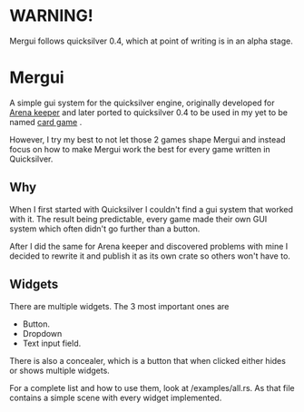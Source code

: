 # WARNING!

Mergui follows quicksilver 0.4, which at point of writing is in an alpha stage.

# Mergui

A simple gui system for the quicksilver engine, originally developed for [Arena keeper](https://github.com/lenscas/arena_keeper_quick) and later ported to quicksilver 0.4 to be used in my yet to be named [card game](https://github.com/lenscas/card_game_client) .

However, I try my best to not let those 2 games shape Mergui and instead focus on how to make Mergui work the best for every game written in Quicksilver.


## Why

When I first started with Quicksilver I couldn't find a gui system that worked with it. The result being predictable, every game made their own GUI system which often didn't go further than a button.

After I did the same for Arena keeper and discovered problems with mine I decided to rewrite it and publish it as its own crate so others won't have to.

## Widgets

There are multiple widgets. The 3 most important ones are
 - Button.
 - Dropdown
 - Text input field. 

There is also a concealer, which is a button that when clicked either hides or shows multiple widgets.

For a complete list and how to use them, look at /examples/all.rs. As that file contains a simple scene with every widget implemented.
